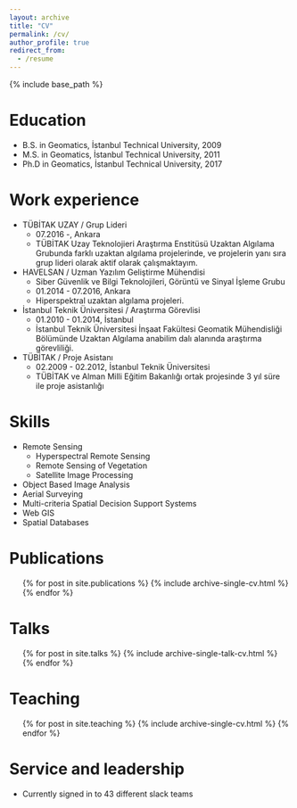 ```yaml
---
layout: archive
title: "CV"
permalink: /cv/
author_profile: true
redirect_from:
  - /resume
---
```


{% include base_path %}

Education
======
* B.S. in Geomatics, İstanbul Technical University, 2009
* M.S. in Geomatics, İstanbul Technical University, 2011
* Ph.D in Geomatics, İstanbul Technical University, 2017

Work experience
======
* TÜBİTAK UZAY / Grup Lideri
  * 07.2016 -,  Ankara
  * TÜBİTAK Uzay Teknolojieri Araştırma Enstitüsü Uzaktan Algılama Grubunda farklı uzaktan algılama projelerinde, ve projelerin yanı sıra grup lideri olarak aktif olarak çalışmaktayım. 
* HAVELSAN / Uzman Yazılım Geliştirme Mühendisi
  * Siber Güvenlik ve Bilgi Teknolojileri, Görüntü ve Sinyal İşleme Grubu
  * 01.2014 - 07.2016, Ankara
  * Hiperspektral uzaktan algılama projeleri.
* İstanbul Teknik Üniversitesi / Araştırma Görevlisi
  * 01.2010 - 01.2014,  İstanbul
  * İstanbul Teknik Üniversitesi İnşaat Fakültesi Geomatik Mühendisliği Bölümünde Uzaktan Algılama anabilim dalı alanında araştırma görevliliği.
* TÜBİTAK / Proje Asistanı
  * 02.2009 - 02.2012,  İstanbul Teknik Üniversitesi
  * TÜBİTAK ve Alman Milli Eğitim Bakanlığı ortak projesinde 3 yıl süre ile proje asistanlığı
  
Skills
======
* Remote Sensing
  * Hyperspectral Remote Sensing
  * Remote Sensing of Vegetation
  * Satellite Image Processing
* Object Based Image Analysis
* Aerial Surveying
* Multi-criteria Spatial Decision Support Systems
* Web GIS
* Spatial Databases

Publications
======
  <ul>{% for post in site.publications %}
    {% include archive-single-cv.html %}
  {% endfor %}</ul>
  
Talks
======
  <ul>{% for post in site.talks %}
    {% include archive-single-talk-cv.html %}
  {% endfor %}</ul>
  
Teaching
======
  <ul>{% for post in site.teaching %}
    {% include archive-single-cv.html %}
  {% endfor %}</ul>
  
Service and leadership
======
* Currently signed in to 43 different slack teams
